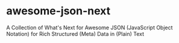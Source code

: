 # awesome-json-next
A Collection of What's Next for Awesome JSON (JavaScript Object Notation) for Rich Structured (Meta) Data in (Plain) Text
